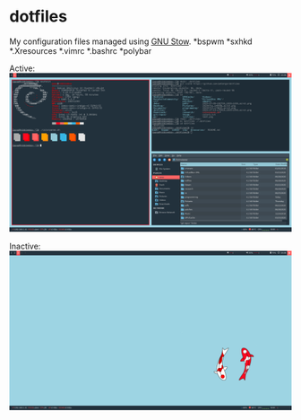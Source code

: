 dotfiles
=========

My configuration files managed using [GNU Stow](http://gnu.org "GNU Stow"). 
*bspwm
*sxhkd
*.Xresources
*.vimrc
*.bashrc
*polybar

Active: ![active](./scrots/active.png "Active")

Inactive: ![inactive](./scrots/inactive.png "Inactive")
